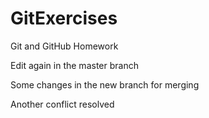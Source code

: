 # GitExercises
Git and GitHub Homework


Edit again in the master branch

Some changes in the new branch for merging

Another conflict resolved
